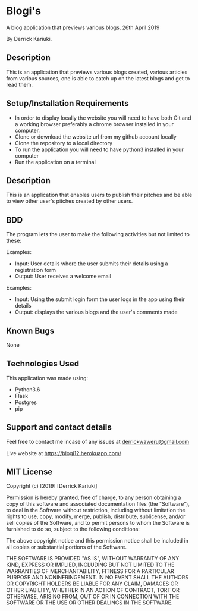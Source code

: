 # Blogi's
A blog application that previews various blogs, 26th April 2019

By Derrick Kariuki.
## Description
This is an application that previews various blogs created, various articles from various sources, one is able to catch up on the latest blogs and get to read them.

## Setup/Installation Requirements
* In order to display locally the website you will need to have both Git and a working browser preferably a chrome browser installed in your computer.
* Clone or download the website url from my github account locally
* Clone the repository to a local directory
* To run the application you will need to have python3 installed in your computer
* Run the application on a terminal


## Description
This is an application that enables users to publish their pitches and be able to view other user's pitches created by other users.

## BDD
The program lets the user to make the following activities but not limited to these: 

Examples:
* Input: User details where the user submits their details using a registration form
* Output: User receives a welcome email

Examples:
* Input: Using the submit login form the user logs in the app using their details  
* Output: displays the various blogs and the user's comments made

## Known Bugs
None

## Technologies Used
This application was made using:
* Python3.6
* Flask
* Postgres
* pip

## Support and contact details
Feel free to contact me incase of any issues at derrickwaweru@gmail.com

Live website at https://blogi12.herokuapp.com/

## MIT License

Copyright (c) [2019] [Derrick Kariuki]

Permission is hereby granted, free of charge, to any person obtaining a copy
of this software and associated documentation files (the "Software"), to deal
in the Software without restriction, including without limitation the rights
to use, copy, modify, merge, publish, distribute, sublicense, and/or sell
copies of the Software, and to permit persons to whom the Software is
furnished to do so, subject to the following conditions:

The above copyright notice and this permission notice shall be included in all
copies or substantial portions of the Software.

THE SOFTWARE IS PROVIDED "AS IS", WITHOUT WARRANTY OF ANY KIND, EXPRESS OR
IMPLIED, INCLUDING BUT NOT LIMITED TO THE WARRANTIES OF MERCHANTABILITY,
FITNESS FOR A PARTICULAR PURPOSE AND NONINFRINGEMENT. IN NO EVENT SHALL THE
AUTHORS OR COPYRIGHT HOLDERS BE LIABLE FOR ANY CLAIM, DAMAGES OR OTHER
LIABILITY, WHETHER IN AN ACTION OF CONTRACT, TORT OR OTHERWISE, ARISING FROM,
OUT OF OR IN CONNECTION WITH THE SOFTWARE OR THE USE OR OTHER DEALINGS IN THE
SOFTWARE.
